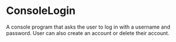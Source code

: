 # ConsoleLogin
A console program that asks the user to log in with a username and password. User can also create an account or delete their account.
